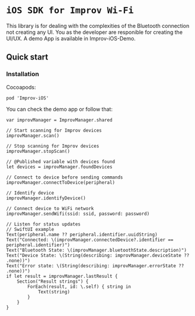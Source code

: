 # ``iOS SDK for Improv Wi-Fi``

This library is for dealing with the complexities of the Bluetooth connection not creating any UI. You as the developer are responible for creating the UI/UX. A demo App is available in Improv-iOS-Demo.

## Quick start

### Installation
Cocoapods:
```
pod 'Improv-iOS'
```

You can check the demo app or follow that:

```
var improvManager = ImprovManager.shared

// Start scanning for Improv devices
improvManager.scan()

// Stop scanning for Improv devices
improvManager.stopScan()

// @Published variable with devices found
let devices = improvManager.foundDevices

// Connect to device before sending commands
improvManager.connectToDevice(peripheral)

// Identify device
improvManager.identifyDevice()

// Connect device to WiFi network
improvManager.sendWifi(ssid: ssid, password: password)

// Listen for status updates
// SwiftUI example
Text(peripheral.name ?? peripheral.identifier.uuidString)
Text("Connected: \(improvManager.connectedDevice?.identifier == peripheral.identifier)")
Text("Bluetooth State: \(improvManager.bluetoothState.description)")
Text("Device State: \(String(describing: improvManager.deviceState ?? .none))")
Text("Error state: \(String(describing: improvManager.errorState ?? .none))")
if let result = improvManager.lastResult {
    Section("Result strings") {
        ForEach(result, id: \.self) { string in
            Text(string)
        }
    }
}
```
